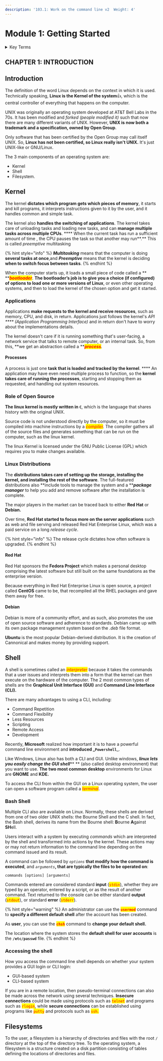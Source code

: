 ```yaml
---
description: '103.1: Work on the command line v2  Weight: 4'
---
```


# Module 1: Getting Started

<details>

<summary>Key Terms</summary>

**`bash`** Bourne Again SHell - an sh-compatible command language interpreter that executes commands read from the standard input or  from a file

**`ls`** Command that will list information about files. The current directory is listed by default.

</details>

## CHAPTER 1: INTRODUCTION

## Introduction

The definition of the word Linux depends on the context in which it is used. Technically speaking, **Linux is the Kernel of the system**:thumbsup:, which is the central controller of everything that happens on the computer.

UNIX was originally an operating system developed at AT\&T Bell Labs in the 70s. It has been modified and _forked (_people modified it_)_ such that now there are many different variants of UNIX. However, **UNIX is now both a trademark and a specification, owned by Open Group**.

Only software that has been certified by the Open Group may call itself UNIX. So, **Linux has not been certified, so Linux really isn't UNIX.** It's just UNIX-like or GNU/Linux.

The 3 main components of an operating system are:

* Kernel
* Shell
* Filesystem.

## Kernel

The kernel **dictates which program gets which pieces of memory**, it starts and kill programs, it interprets instructions given to it by the user, and it handles common and simple task.&#x20;

The kernel also **handles the switching of applications**. The kernel takes care of unloading tasks and loading new tasks, and can **manage multiple tasks across multiple CPUs**. **** When the current task has run a sufficient amount of time , the CPU pauses the task so that another may run**.** This is called _preemptive_ multitasking

{% hint style="info" %}
_**Multitasking**_ means that the computer is doing **several tasks at once**,and _**Preemptive**_ means that the kernel is deciding **when to switch focus between tasks**.
{% endhint %}

When the computer starts up, it loads a small piece of code called a ** **_<mark style="color:red;">**bootloader**</mark>_. **The bootloader’s job is to give you a choice (if configured) of options to load one or more versions of Linux**, or even other operating systems, and then to load the kernel of the chosen option and get it started.

### Applications

Applications **make requests to the kernel and receive resources**, such as memory, CPU, and disk, in return. Applications just follows the kernel's _API **** (Application Programming Interface)_ and in return don't have to worry about the implementations details.

The kernel doesn't care if it is running something that's user-facing, a network service that talks to remote computer, or an internal task. So, from this, **we get an abstraction called a **_<mark style="color:red;">**process**</mark>._&#x20;

#### Processes

A process is just one **task that is loaded and tracked by the kernel**. **** An application may have even need multiple process to function, so the **kernel takes care of running the processes**, starting and stopping them as requested, and handling out system resources.

### Role of Open Source

**The linux kernel is mostly written in `C`**, which is the language that shares history with the original UNIX.

Source code is not understood directly by the computer, so it must be compiled into machine instructions by a _<mark style="color:red;">compiler</mark>._ The compiler gathers all of the source files and generates something that can be run on the computer, such as the linux kernel.

The linux Kernel is licensed under the GNU Public License (GPL) which requires you to make changes available.

### Linux Distributions

The **distributions takes care of setting up the storage, installing the kernel, and installing the rest of the software**. The full-featured distributions also **include tools to manage the system and a **_**package manager**_ to help you add and remove software after the installation is complete.

The major players in the market can be traced back to either **Red Hat** or **Debian.**

Over time, **Red Hat started to focus more on the server applications** such as web and file serving and released Red Hat Enterprise Linux, which was a paid service on a long _release cycle_.&#x20;

{% hint style="info" %}
The release cycle dictates how often software is upgraded.
{% endhint %}

#### Red Hat

Red Hat sponsors the **Fedora Project** which makes a personal desktop comprising the latest software but still built on the same foundations as the enterprise version.

Because everything in Red Hat Enterprise Linux is open source, a project called **CentOS** came to be, that recompiled all the RHEL packages and gave them away for free.

#### **Debian**

Debian is more of a community effort, and as such, also promotes the use of open source software and adherence to standards. Debian came up with its own package management  system based on the _.deb_ file format.

**Ubuntu** is the most popular Debian-derived distribution. It is the creation of Cannonical and makes money by providing support.

## Shell

A shell is sometimes called an _<mark style="color:red;">interpreter</mark>_ because it takes the commands that a user issues and interprets them into a form that the kernel can then execute on the hardware of the computer. The 2 most common types of shells are the **Graphical Unit Interface (GUI)** and **Command Line Interface (CLI).**

There are many advantages to using a CLI, including:

* Command Repetition
* Command Flexibility
* Less Resources
* Scripting
* Remote Access
* Development

Recently, **Microsoft** realized how important it is to have a powerful command line environment and **introduced **_**`Powershell`**_.

Like Windows, Linux also has both a CLI and GUI. Unlike windows, _**linux lets you easily change the GUI shell**_** ** (also called desktop environment) that you want to use. **The** **two most common desktop** environments for Linux are **GNOME** and **KDE.**

To access the CLI from within the GUI on a Linux operating system, the user can open a software program called a _<mark style="color:red;">terminal</mark>_.

### Bash Shell

Multiple CLI also are available on Linux. Normally, these shells are derived from one of two older UNIX shells: the Bourne Shell and the C shell. In fact, the Bash shell, derives its name from the Bourne shell: **B**ourne **A**gainst **SH**ell.&#x20;

Users interact with a system by executing _commands_ which are interpreted by the shell and transformed into actions by the kernel. These actions may or may not return information to the command line depending on the command issued and its result.

A command can be followed by _`options`_ **that modify how the command is executed**, and _`arguments`_**, that are typically the files to be operated on**:

```
commands [options] [arguments]
```

Commands entered are considered standard **input** (<mark style="color:red;">`stdin`</mark>), whether they are typed by an operator, entered by a script, or as the result of another command. Text returned to the console can be either standard **output** (<mark style="color:red;">`stdout`</mark>), or standard **error** (<mark style="color:red;">`stderr`</mark>).

{% hint style="warning" %}
An administrator can use the <mark style="color:red;">**`usermod`**</mark> command to **specify a different default shell** after the account has been created.

As **user**, you can use the <mark style="color:red;">**`chsh`**</mark> command to **change your default shell.**

The location where the system stores the **default shell for user accounts** is the **`/etc/passwd`** file.
{% endhint %}

### Accessing the shell

How you access the command line shell depends on whether your system provides a GUI login or CLI login:

* GUI-based system
* CLI-based system

If you are in a remote location, then pseudo-terminal connections can also be made across the network using several techniques. **Insecure connections** could be made using protocols such as <mark style="color:red;">`telnet`</mark> and programs such as <mark style="color:red;">`rlogin`</mark>, while **secure connections** can be established using programs like <mark style="color:red;">`putty`</mark> and protocols such as <mark style="color:red;">`ssh`</mark><mark style="color:red;">.</mark>

## Filesystems

To the user, a filesystem is a hierarchy of directories and files with the root `/` directory at the top of the directory tree. To the operating system, a filesystem is a structure created on a disk partition consisting of tables defining the locations of directories and files.
